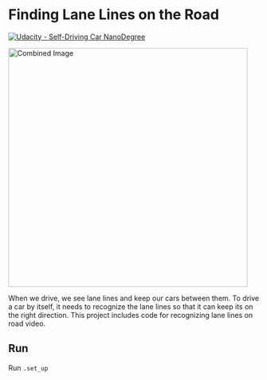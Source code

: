 # **Finding Lane Lines on the Road** 
[![Udacity - Self-Driving Car NanoDegree](https://s3.amazonaws.com/udacity-sdc/github/shield-carnd.svg)](http://www.udacity.com/drive)

<img src="examples/laneLines_thirdPass.jpg" width="480" alt="Combined Image" />

When we drive, we see lane lines and keep our cars between them. To drive a car by itself, it needs to recognize the lane lines so that it can keep its on the right direction. This project includes code for recognizing lane lines on road video.

## Run

Run `.set_up`

